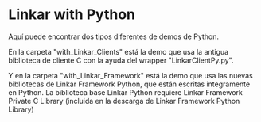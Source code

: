 # Linkar with Python

Aquí puede encontrar dos tipos diferentes de demos de Python.

En la carpeta "with_Linkar_Clients" está la demo que usa la antigua biblioteca de cliente C con la ayuda del wrapper "LinkarClientPy.py".

Y en la carpeta "with_Linkar_Framework" está la demo que usa las nuevas bibliotecas de Linkar Framework Python, que están escritas integramente en Python.
La biblioteca base Linkar Python requiere Linkar Framework Private C Library (incluida en la descarga de Linkar Framework Python Library)
